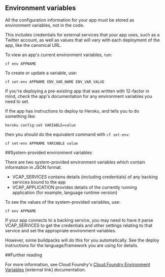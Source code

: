 ## Environment variables

All the configuration information for your app must be stored as environment variables, not in the code. 

This includes credentials for external services that your app uses, such as a Twitter account, as well as values that will vary with each deployment of the app, like the canonical URL.

To view an app's current environment variables, run:

``cf env APPNAME``

To create or update a variable, use:

``cf set-env APPNAME ENV_VAR_NAME ENV_VAR_VALUE``

If you're deploying a pre-existing app that was written with 12-factor in mind, check the app's documentation for any environment variables you need to set.

If the app has instructions to deploy to Heroku, and tells you to do something like:

``heroku config:set VARIABLE=value``

then you should do the equivalent command with ``cf set-env``:

``cf set-env APPNAME VARIABLE value``

##System-provided environment variables

There are two system-provided environment variables which contain information in JSON format.

* VCAP_SERVICES contains details (including credentials) of any backing services bound to the app
* VCAP_APPLICATION provides details of the currently running application (for example, language runtime version)

To see the values of the system-provided variables, use:

``cf env APPNAME``

If your app connects to a backing service, you may need to have it parse VCAP_SERVICES to get the credentials and other settings relating to that service and set the appropriate environment variables.

However, some buildpacks will do this for you automatically. See the deploy instructions for the language/framework you are using for details.


##Further reading

For more information, see Cloud Foundry's [Cloud Foundry Environment Variables](https://docs.cloudfoundry.org/devguide/deploy-apps/environment-variable.html) [external link] documentation.